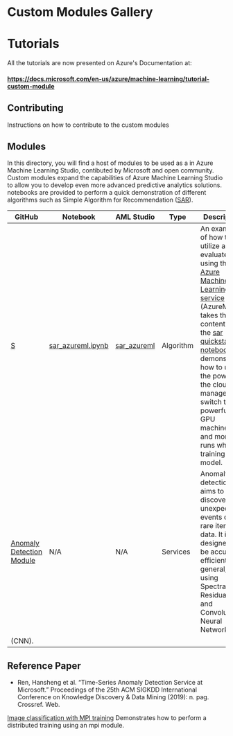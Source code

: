 # Custom Modules Gallery
# Tutorials
All the tutorials are now presented on Azure's Documentation at:
#### https://docs.microsoft.com/en-us/azure/machine-learning/tutorial-custom-module

## Contributing
Instructions on how to contribute to the custom modules

## Modules
In this directory, you will find a host of modules to be used as a in Azure Machine Learning Studio, contibuted by Microsoft and open community. Custom modules expand the capabilities of Azure Machine Learning Studio to allow you to develop even more advanced predictive analytics solutions. notebooks are provided to perform a quick demonstration of different algorithms such as Simple Algorithm for Recommendation ([SAR](https://github.com/Microsoft/Product-Recommendations/blob/master/doc/sar.md)). 

| GitHub | Notebook | AML Studio | Type | Description |
| --- | --- | --- | --- | --- |
|[S](https://github.com/microsoft/recommenders/tree/master/examples/00_quick_start) | [sar_azureml.ipynb](https://github.com/microsoft/recommenders/blob/master/examples/00_quick_start/sar_movieratings_with_azureml_designer.ipynb)<br> | [sar_azureml](sar_movielens_with_azureml.ipynb) | Algorithm | An example of how to utilize and evaluate SAR using the [Azure Machine Learning service](https://docs.microsoft.com/azure/machine-learning/service/overview-what-is-azure-ml) (AzureML). It takes the content of the [sar quickstart notebook](sar_movielens.ipynb) and demonstrates how to use the power of the cloud to manage data, switch to powerful GPU machines, and monitor runs while training a model.
|[Anomaly Detection Module](https://github.com/microsoft/anomalydetector/tree/master/aml_module#spectral-residual-anomaly-detection-module)| N/A | N/A| Services | Anomaly detection aims to discover unexpected events or rare items in data. It is designed to be accurate, efficient and general, using Spectral Residual (SR) and Convolutional Neural Network
(CNN).|

## Reference Paper
- Ren, Hansheng et al. “Time-Series Anomaly Detection Service at Microsoft.” Proceedings of the 25th ACM SIGKDD International Conference on Knowledge Discovery & Data Mining (2019): n. pag. Crossref. Web.

[Image classification with MPI training](https://github.com/Azure/DesignerPrivatePreviewFeatures/blob/master/azureml-modules/samples/image-classification.ipynb) Demonstrates how to perform a distributed training using an mpi module.
